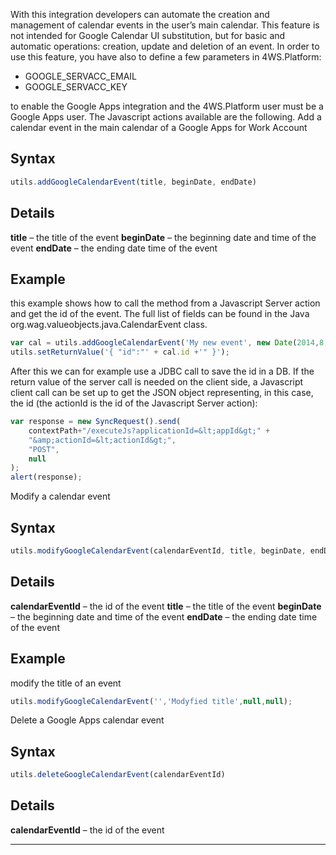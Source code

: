 With this integration developers can automate the creation and management of calendar events in the user’s main calendar. This feature is not intended for Google Calendar UI substitution, but for basic and automatic operations: creation, update and deletion of an event.
In order to use this feature, you have also to define a few parameters in 4WS.Platform:

* GOOGLE_SERVACC_EMAIL
* GOOGLE_SERVACC_KEY

to enable the Google Apps integration and the 4WS.Platform user must be a Google Apps user.
The Javascript actions available are the following.
Add a calendar event in the main calendar of a Google Apps for Work Account
## Syntax

```js
utils.addGoogleCalendarEvent(title, beginDate, endDate)
```

## Details
 **title**  &#8211; the title of the event
 **beginDate**  &#8211; the beginning date and time of the event
 **endDate**  &#8211; the ending date time of the event
## Example
this example shows how to call the method from a Javascript Server action and get the id of the event. The full list of fields can be found in the Java org.wag.valueobjects.java.CalendarEvent class.

```js
var cal = utils.addGoogleCalendarEvent('My new event', new Date(2014,8,26,11,00), new Date(2014,8,26,12,00));
utils.setReturnValue('{ "id":"' + cal.id +'" }');

```

After this we can for example use a JDBC call to save the id in a DB.
If the return value of the server call is needed on the client side, a Javascript client call can be set up to get the JSON object representing, in this case, the id (the actionId is the id of the Javascript Server action):

```js
var response = new SyncRequest().send(
    contextPath+"/executeJs?applicationId=&lt;appId&gt;" +
    "&amp;actionId=&lt;actionId&gt;",
    "POST",
    null
);
alert(response);

```

Modify a calendar event
## Syntax

```js
utils.modifyGoogleCalendarEvent(calendarEventId, title, beginDate, endDate)

```

## Details
 **calendarEventId**  &#8211; the id of the event
 **title**  &#8211; the title of the event
 **beginDate**  &#8211; the beginning date and time of the event
 **endDate**  &#8211; the ending date time of the event
## Example
modify the title of an event

```js
utils.modifyGoogleCalendarEvent('','Modyfied title',null,null);
```

Delete a Google Apps calendar event
## Syntax

```js
utils.deleteGoogleCalendarEvent(calendarEventId)
```

## Details
 **calendarEventId**  &#8211; the id of the event

                

---



